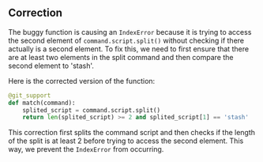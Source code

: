 ## Correction

The buggy function is causing an `IndexError` because it is trying to access the second element of `command.script.split()` without checking if there actually is a second element. To fix this, we need to first ensure that there are at least two elements in the split command and then compare the second element to 'stash'.

Here is the corrected version of the function:

```python
@git_support
def match(command):
    splited_script = command.script.split()
    return len(splited_script) >= 2 and splited_script[1] == 'stash'
```

This correction first splits the command script and then checks if the length of the split is at least 2 before trying to access the second element. This way, we prevent the `IndexError` from occurring.